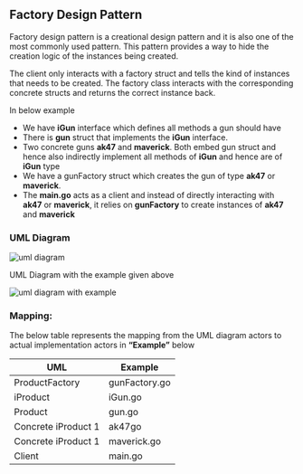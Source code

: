 ## Factory Design Pattern

Factory design pattern is a creational design pattern and it is also one of the most commonly used pattern. This pattern provides a way to hide the creation logic of the instances being created.

The client only interacts with a factory struct and tells the kind of instances that needs to be created. The factory class interacts with the corresponding concrete structs and returns the correct instance back.

In below example

 - We have **iGun** interface which defines all methods a gun should have
 - There is **gun** struct that implements the **iGun** interface.
 - Two concrete guns **ak47** and **maverick**. Both embed gun struct and hence also indirectly implement all methods of **iGun** and hence are of **iGun** type
 - We have a gunFactory struct which creates the gun of type **ak47** or **maverick**.
 - The **main.go** acts as a client and instead of directly interacting with **ak47** or **maverick**, it relies on **gunFactory** to create instances of **ak47** and **maverick**

### UML Diagram

![uml diagram](https://github.com/filipeandrade6/go-design-patterns/blob/master/factory/imgs/Factory-Design-Pattern-1.jpg?raw=true)

UML Diagram with the example given above

![uml diagram with example](https://github.com/filipeandrade6/go-design-patterns/blob/master/factory/imgs/Factory-Design-Pattern-2.jpg?raw=true)

### Mapping:

The below table represents the mapping from the UML diagram actors to actual implementation actors in **“Example”** below

| UML | Example |
| - | - |
| ProductFactory | gunFactory.go |
| iProduct | iGun.go |
| Product | gun.go |
| Concrete iProduct 1 | ak47go |
| Concrete iProduct 1 | maverick.go |
| Client | main.go |